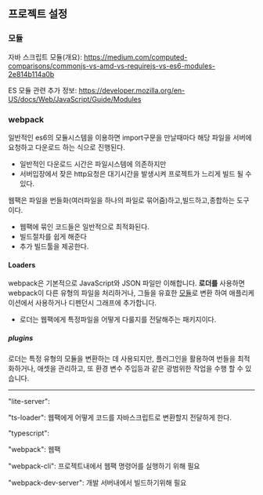 ## 프로젝트 설정

### 모듈

자바 스크립트 모듈(개요): https://medium.com/computed-comparisons/commonjs-vs-amd-vs-requirejs-vs-es6-modules-2e814b114a0b

ES 모듈 관련 추가 정보: https://developer.mozilla.org/en-US/docs/Web/JavaScript/Guide/Modules

### webpack

일반적인 es6의 모듈시스템을 이용하면 import구문을 만날때마다 해당 파일을 서버에 요청하고 다운로드 하는 식으로 진행된다.

- 일반적인 다운로드 시간은 파일시스템에 의존하지만
- 서버입장에서 잦은 http요청은 대기시간을 발생시켜 프로젝트가 느리게 빌드 될 수 있다.

웹팩은 파일을 번들화(여러파일을 하나의 파일로 묶어줌)하고,빌드하고,종합하는 도구이다.

- 웹팩에 묶인 코드들은 일반적으로 최적화된다.
- 빌드절차를 쉽게 해준다  
- 추가 빌드툴을 제공한다.

#### Loaders

webpack은 기본적으로 JavaScript와 JSON 파일만 이해합니다. **로더를** 사용하면 webpack이 다른 유형의 파일을 처리하거나, 그들을 유효한 [모듈](https://webpack.kr/concepts/modules)로 변환 하여 애플리케이션에서 사용하거나 디펜던시 그래프에 추가합니다.

- 로더는 웹팩에게 특정파일을 어떻게 다룰지를 전달해주는 패키지이다.

##### plugins

로더는 특정 유형의 모듈을 변환하는 데 사용되지만, 플러그인을 활용하여 번들을 최적화하거나, 애셋을 관리하고, 또 환경 변수 주입등과 같은 광범위한 작업을 수행 할 수 있습니다.

___

"lite-server": 

"ts-loader": 웹팩에게 어떻게 코드를 자바스크립트로 변환할지 전달하게 한다. 

"typescript": 

"webpack": 웹팩

"webpack-cli": 프로젝트내에서 웹팩 명령어를 실행하기 위해 필요

"webpack-dev-server": 개발 서버내에서 빌드하기위해 필요





